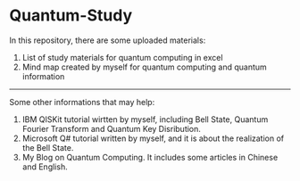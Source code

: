 # Quantum-Study
In this repository, there are some uploaded materials: </br>
1. List of study materials for quantum computing in excel </br>
2. Mind map created by myself for quantum computing and quantum information </br>
***
Some other informations that may help: </br>
1. IBM QISKit tutorial wirtten by myself, including Bell State, Quantum Fourier Transform and Quantum Key Disribution.</br>
2. Microsoft Q# tutorial written by myself, and it is about the realization of the Bell State. </br>
3. My Blog on Quantum Computing. It includes some articles in Chinese and English.
